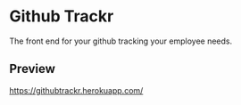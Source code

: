 # Github Trackr

The front end for your github tracking your employee needs.

## Preview

https://githubtrackr.herokuapp.com/